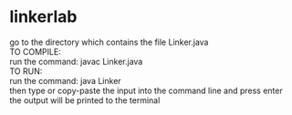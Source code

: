# linkerlab
go to the directory which contains the file Linker.java  
TO COMPILE:  
run the command: javac Linker.java  
TO RUN:  
run the command: java Linker  
then type or copy-paste the input into the command line and press enter  
the output will be printed to the terminal
